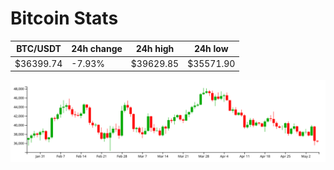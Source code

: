 # Bitcoin Stats

BTC/USDT|24h change|24h high|24h low|
|---|---|---|---|
|$36399.74|-7.93%|$39629.85|$35571.90|

<img src="./chart.svg">
